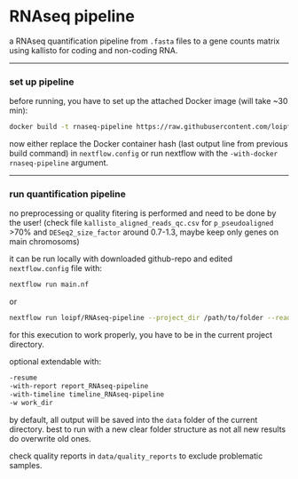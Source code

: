 # RNAseq pipeline

a RNAseq quantification pipeline from `.fasta` files to a gene counts matrix using kallisto for coding and non-coding RNA.


---
### set up pipeline


before running, you have to set up the attached Docker image (will take ~30 min):
```sh
docker build -t rnaseq-pipeline https://raw.githubusercontent.com/loipf/RNAseq-pipeline/master/docker/Dockerfile
```

now either replace the Docker container hash (last output line from previous build command) in `nextflow.config` or run nextflow with the `-with-docker rnaseq-pipeline` argument.


---
### run quantification pipeline

no preprocessing or quality fitering is performed and need to be done by the user! (check file `kallisto_aligned_reads_qc.csv` for `p_pseudoaligned` >70% and `DESeq2_size_factor` around 0.7-1.3, maybe keep only genes on main chromosoms)

it can be run locally with downloaded github-repo and edited `nextflow.config` file with:
```sh
nextflow run main.nf
```

or

```sh
nextflow run loipf/RNAseq-pipeline --project_dir /path/to/folder --reads_dir /path/to/samples --ensembl_release 101 --num_threads 10 -with-docker rnsaseq-pipeline
```
for this execution to work properly, you have to be in the current project directory.


optional extendable with:
```sh
-resume
-with-report report_RNAseq-pipeline
-with-timeline timeline_RNAseq-pipeline
-w work_dir
```


by default, all output will be saved into the `data` folder of the current directory.
best to run with a new clear folder structure as not all new results do overwrite old ones.

check quality reports in `data/quality_reports` to exclude problematic samples.







